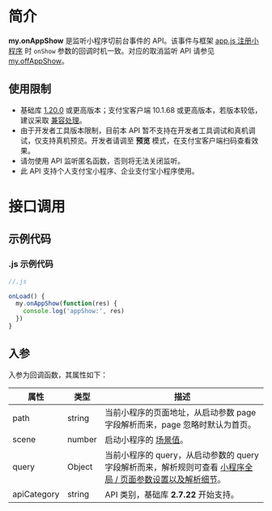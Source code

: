 # 简介

**my.onAppShow** 是监听小程序切前台事件的 API。该事件与框架 [app.js 注册小程序](https://opendocs.alipay.com/mini/framework/app-detail) 时 `onShow` 参数的回调时机一致。对应的取消监听 API 请参见 [my.offAppShow](https://opendocs.alipay.com/mini/api/tkohmw)。

## 使用限制

- 基础库 [1.20.0](https://opendocs.alipay.com/mini/framework/lib) 或更高版本；支付宝客户端 10.1.68 或更高版本，若版本较低，建议采取 [兼容处理](https://opendocs.alipay.com/mini/framework/compatibility)。
- 由于开发者工具版本限制，目前本 API 暂不支持在开发者工具调试和真机调试，仅支持真机预览。开发者请调至 **预览** 模式，在支付宝客户端扫码查看效果。
- 请勿使用 API 监听匿名函数，否则将无法关闭监听。
- 此 API 支持个人支付宝小程序、企业支付宝小程序使用。

# 接口调用

## 示例代码

### .js 示例代码

```javascript
//.js

onLoad() {
  my.onAppShow(function(res) {
    console.log('appShow:', res)
  })
}
```

## 入参

入参为回调函数，其属性如下： 

| **属性** | **类型** | **描述** |
| --- | --- | --- |
| path | string | 当前小程序的页面地址，从启动参数 page 字段解析而来，page 忽略时默认为首页。 |
| scene | number | 启动小程序的 [场景值](https://opendocs.alipay.com/mini/framework/scene)。 |
| query | Object | 当前小程序的 query，从启动参数的 query 字段解析而来，解析规则可查看 [小程序全局 / 页面参数设置以及解析细节](https://opendocs.alipay.com/mini/03durs)。 |
| apiCategory | string | API 类别，基础库 **2.7.22** 开始支持。 |
